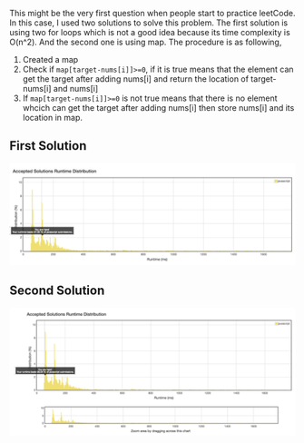 This might be the very first question when people start to practice leetCode. In this case, I used two solutions to solve this problem. The first solution is using two for loops which is not a good idea because its time complexity is O(n^2).
And the second one is using map. The procedure is as following,
  1. Created a map
  2. Check if <code>map[target-nums[i]]>=0</code>, if it is true means that the element can get the target after adding nums[i] and return the location of target-nums[i] and nums[i]
  3. If <code>map[target-nums[i]]>=0</code> is not true means that there is no element whcich can get the target after adding nums[i] then store nums[i] and its location in map.
 
 
## First Solution
<div align=center>
  <img src="https://github.com/haoweichen/leetCode/blob/master/1_twoSum/1.png"/>
</div>
 

 
 
 
 ## Second Solution
 <div align=center>
  <img src="https://github.com/haoweichen/leetCode/blob/master/1_twoSum/2.png"/>
</div> 

